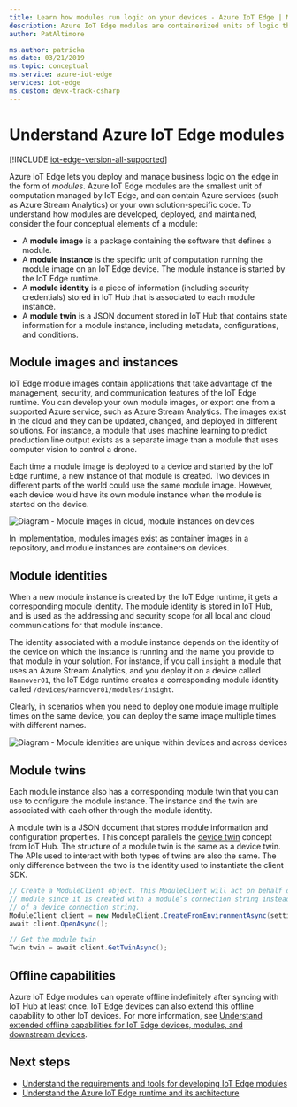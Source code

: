 ```yaml
---
title: Learn how modules run logic on your devices - Azure IoT Edge | Microsoft Docs 
description: Azure IoT Edge modules are containerized units of logic that can be deployed and managed remotely so that you can run business logic on IoT Edge devices
author: PatAltimore

ms.author: patricka
ms.date: 03/21/2019
ms.topic: conceptual
ms.service: azure-iot-edge
services: iot-edge
ms.custom: devx-track-csharp
---
```


# Understand Azure IoT Edge modules

[!INCLUDE [iot-edge-version-all-supported](includes/iot-edge-version-all-supported.md)]

Azure IoT Edge lets you deploy and manage business logic on the edge in the form of *modules*. Azure IoT Edge modules are the smallest unit of computation managed by IoT Edge, and can contain Azure services (such as Azure Stream Analytics) or your own solution-specific code. To understand how modules are developed, deployed, and maintained, consider the four conceptual elements of a module:

* A **module image** is a package containing the software that defines a module.
* A **module instance** is the specific unit of computation running the module image on an IoT Edge device. The module instance is started by the IoT Edge runtime.
* A **module identity** is a piece of information (including security credentials) stored in IoT Hub that is associated to each module instance.
* A **module twin** is a JSON document stored in IoT Hub that contains state information for a module instance, including metadata, configurations, and conditions.

## Module images and instances

IoT Edge module images contain applications that take advantage of the management, security, and communication features of the IoT Edge runtime. You can develop your own module images, or export one from a supported Azure service, such as Azure Stream Analytics.
The images exist in the cloud and they can be updated, changed, and deployed in different solutions. For instance, a module that uses machine learning to predict production line output exists as a separate image than a module that uses computer vision to control a drone.

Each time a module image is deployed to a device and started by the IoT Edge runtime, a new instance of that module is created. Two devices in different parts of the world could use the same module image. However, each device would have its own module instance when the module is started on the device.

![Diagram - Module images in cloud, module instances on devices](./media/iot-edge-modules/image_instance.png)

In implementation, modules images exist as container images in a repository, and module instances are containers on devices.

<!--
As use cases for Azure IoT Edge grow, new types of module images and instances will be created. For example, resource constrained devices cannot run containers so may require module images that exist as dynamic link libraries and instances that are executables. 
-->

## Module identities

When a new module instance is created by the IoT Edge runtime, it gets a corresponding module identity. The module identity is stored in IoT Hub, and is used as the addressing and security scope for all local and cloud communications for that module instance.

The identity associated with a module instance depends on the identity of the device on which the instance is running and the name you provide to that module in your solution. For instance, if you call `insight` a module that uses an Azure Stream Analytics, and you deploy it on a device called `Hannover01`, the IoT Edge runtime creates a corresponding module identity called `/devices/Hannover01/modules/insight`.

Clearly, in scenarios when you need to deploy one module image multiple times on the same device, you can deploy the same image multiple times with different names.

![Diagram - Module identities are unique within devices and across devices](./media/iot-edge-modules/identity.png)

## Module twins

Each module instance also has a corresponding module twin that you can use to configure the module instance. The instance and the twin are associated with each other through the module identity.

A module twin is a JSON document that stores module information and configuration properties. This concept parallels the [device twin](../iot-hub/iot-hub-devguide-device-twins.md) concept from IoT Hub. The structure of a module twin is the same as a device twin. The APIs used to interact with both types of twins are also the same. The only difference between the two is the identity used to instantiate the client SDK.

```csharp
// Create a ModuleClient object. This ModuleClient will act on behalf of a
// module since it is created with a module’s connection string instead
// of a device connection string.
ModuleClient client = new ModuleClient.CreateFromEnvironmentAsync(settings);
await client.OpenAsync();

// Get the module twin
Twin twin = await client.GetTwinAsync();
```
## Offline capabilities

Azure IoT Edge modules can operate offline indefinitely after syncing with IoT Hub at least once. IoT Edge devices can also extend this offline capability to other IoT devices. For more information, see [Understand extended offline capabilities for IoT Edge devices, modules, and downstream devices](offline-capabilities.md).

## Next steps

* [Understand the requirements and tools for developing IoT Edge modules](module-development.md)
* [Understand the Azure IoT Edge runtime and its architecture](iot-edge-runtime.md)
